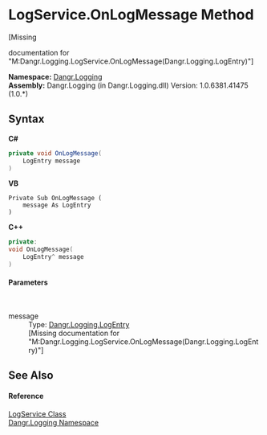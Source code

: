 # LogService.OnLogMessage Method 
 

\[Missing <summary> documentation for "M:Dangr.Logging.LogService.OnLogMessage(Dangr.Logging.LogEntry)"\]

**Namespace:**&nbsp;<a href="N_Dangr_Logging">Dangr.Logging</a><br />**Assembly:**&nbsp;Dangr.Logging (in Dangr.Logging.dll) Version: 1.0.6381.41475 (1.0.*)

## Syntax

**C#**<br />
``` C#
private void OnLogMessage(
	LogEntry message
)
```

**VB**<br />
``` VB
Private Sub OnLogMessage ( 
	message As LogEntry
)
```

**C++**<br />
``` C++
private:
void OnLogMessage(
	LogEntry^ message
)
```


#### Parameters
&nbsp;<dl><dt>message</dt><dd>Type: <a href="T_Dangr_Logging_LogEntry">Dangr.Logging.LogEntry</a><br />\[Missing <param name="message"/> documentation for "M:Dangr.Logging.LogService.OnLogMessage(Dangr.Logging.LogEntry)"\]</dd></dl>

## See Also


#### Reference
<a href="T_Dangr_Logging_LogService">LogService Class</a><br /><a href="N_Dangr_Logging">Dangr.Logging Namespace</a><br />